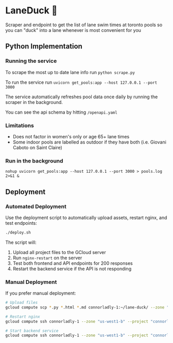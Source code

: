 # LaneDuck 🦆

Scraper and endpoint to get the list of lane swim times at toronto pools
so you can "duck" into a lane whenever is most convenient for you

## Python Implementation

### Running the service

To scrape the most up to date lane info run `python scrape.py`

To run the service run `uvicorn get_pools:app --host 127.0.0.1 --port 3000`

The service automatically refreshes pool data once daily by running the scraper in the background.

You can see the api schema by hitting  `/openapi.yaml`

### Limitations

- Does not factor in women's only or age 65+ lane times
- Some indoor pools are labelled as outdoor if they have both
 (i.e. Giovani Caboto on Saint Claire)
 
 ### Run in the background
 `nohup uvicorn get_pools:app --host 127.0.0.1 --port 3000 > pools.log 2>&1 &`

## Deployment

### Automated Deployment
Use the deployment script to automatically upload assets, restart nginx, and test endpoints:

```bash
./deploy.sh
```

The script will:
1. Upload all project files to the GCloud server
2. Run `nginx-restart` on the server
3. Test both frontend and API endpoints for 200 responses
4. Restart the backend service if the API is not responding

### Manual Deployment
If you prefer manual deployment:

```bash
# Upload files
gcloud compute scp *.py *.html *.md connorladly-1:~/lane-duck/ --zone "us-west1-b" --project "connorladlydotcom"

# Restart nginx
gcloud compute ssh connorladly-1 --zone "us-west1-b" --project "connorladlydotcom" --command "nginx-restart"

# Start backend service
gcloud compute ssh connorladly-1 --zone "us-west1-b" --project "connorladlydotcom" --command "cd lane-duck && nohup uvicorn get_pools:app --host 127.0.0.1 --port 3000 > pools.log 2>&1 &"
```
